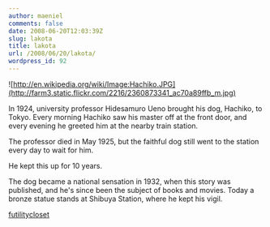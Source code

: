 ```yaml
---
author: maeniel
comments: false
date: 2008-06-20T12:03:39Z
slug: lakota
title: lakota
url: /2008/06/20/lakota/
wordpress_id: 92
---
```


![http://en.wikipedia.org/wiki/Image:Hachiko.JPG](http://farm3.static.flickr.com/2216/2360873341_ac70a89ffb_m.jpg)

In 1924, university professor Hidesamuro Ueno brought his dog, Hachiko, to Tokyo. Every morning Hachiko saw his master off at the front door, and every evening he greeted him at the nearby train station.

The professor died in May 1925, but the faithful dog still went to the station every day to wait for him.

He kept this up for 10 years.

The dog became a national sensation in 1932, when this story was published, and he's since been the subject of books and movies. Today a bronze statue stands at Shibuya Station, where he kept his vigil.

[futilitycloset](http://www.futilitycloset.com/)
